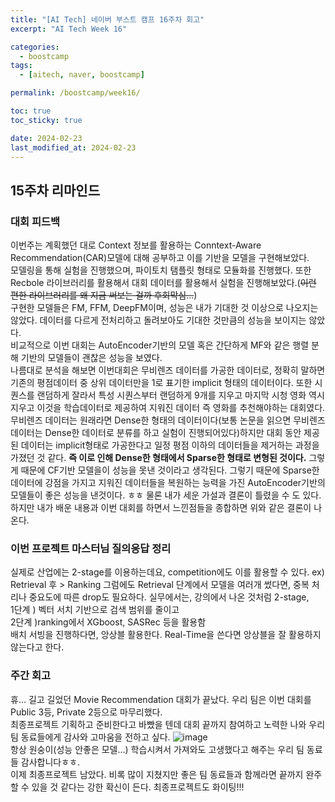 ```yaml
---
title: "[AI Tech] 네이버 부스트 캠프 16주차 회고"
excerpt: "AI Tech Week 16"

categories:
  - boostcamp
tags:
  - [aitech, naver, boostcamp]

permalink: /boostcamp/week16/

toc: true
toc_sticky: true

date: 2024-02-23
last_modified_at: 2024-02-23
---
```


## 15주차 리마인드

### 대회 피드백

이번주는 계획했던 대로 Context 정보를 활용하는 Conntext-Aware Recommendation(CAR)모델에 대해 공부하고 이를 기반을 모델을 구현해보았다. 
<br>모델링을 통해 실험을 진행했으며, 파이토치 탬플릿 형태로 모듈화를 진행했다. 또한 Recbole 라이브러리를 활용해서 대회 데이터를 활용해서 실험을 진행해보았다.(~~이런 편한 라이브러리를 왜 지금 써보는 걸까 후회막심...~~)
<br>구현한 모델들은 FM, FFM, DeepFM이며, 성능은 내가 기대한 것 이상으로 나오지는 않았다. 데이터를 다르게 전처리하고 돌려보아도 기대한 것만큼의 성능을 보이지는 않았다. 
<br>비교적으로 이번 대회는 AutoEncoder기반의 모델 혹은 간단하게 MF와 같은 행렬 분해 기반의 모델들이 괜찮은 성능을 보였다.
<br>나름대로 분석을 해보면 이번대회은 무비렌즈 데이터를 가공한 데이터로, 정확히 말하면 기존의 평점데이터 중 상위 데이터만을 1로 표기한 implicit 형태의 데이터이다. 또한 시퀀스를 랜덤하게 잘라서 특성 시퀀스부터 랜덤하게 9개를 지우고 마지막 시청 영화 역시 지우고 이것을 학습데이터로 제공하여 지워진 데이터 즉 영화를 추천해야하는 대회였다. 
<br>무비렌즈 데이터는 원래라면 Dense한 형태의 데이터이다(보통 논문을 읽으면 무비렌즈 데이터는 Dense한 데이터로 분류를 하고 실험이 진행되어있다)하지만 대회 동안 제공된 데이터는 implicit형태로 가공한다고 일정 평점 이하의 데이터들을 제거하는 과정을 가졌던 것 같다. **즉 이로 인해 Dense한 형태에서 Sparse한 형태로 변형된 것이다.** 그렇게 때문에 CF기반 모델을이 성능을 못낸 것이라고 생각된다. 그렇기 때문에 Sparse한 데이터에 강점을 가지고 지워진 데이터들을 복원하는 능력을 가진 AutoEncoder기반의 모델들이 좋은 성능을 낸것이다. ㅎㅎ 물론 내가 세운 가설과 결론이 틀렸을 수 도 있다. 하지만 내가 배운 내용과 이번 대회를 하면서 느낀점들을 종합하면 위와 같은 결론이 나온다. 
<br>

### 이번 프로젝트 마스터님 질의응답 정리
실제로 산업에는 2-stage를 이용하는데요,  competition에도 이를 활용할 수 있다. ex) Retrieval 후 > Ranking 
그럼에도 Retrieval 단계에서 모델을 여러개 썼다면, 중복 처리나 중요도에 따른 drop도 필요하다.
실무에서는, 강의에서 나온 것처럼 2-stage, <br> 
1단계 ) 벡터 서치 기반으로 검색 범위를 줄이고 <br>
2단계 )ranking에서 XGboost, SASRec 등을 활용함 <br>
배치 서빙을 진행하다면, 앙상블 활용한다.
Real-Time을 쓴다면 앙상블을 잘 활용하지 않는다고 한다.

### 주간 회고
휴... 길고 길었던 Movie Recommendation 대회가 끝났다. 우리 팀은 이번 대회를 Public 3등, Private 2등으로 마무리했다. 
<br>최종프로젝트 기획하고 준비한다고 바빴을 텐데 대회 끝까지 참여하고 노력한 나와 우리팀 동료들에게 감사와 고마움을 전하고 싶다.
![image](https://github.com/ChangZero/ChangZero.github.io/assets/97018869/f8d106bd-4165-435a-9212-281dd20ffc6c)
<br>항상 원숭이(성능 안좋은 모델...) 학습시켜서 가져와도 고생했다고 해주는 우리 팀 동료들 감사합니다ㅎㅎ.
<br>이제 최종프로젝트 남았다. 비록 많이 지쳤지만 좋은 팀 동료들과 함께라면 끝까지 완주할 수 있을 것 같다는 강한 확신이 든다. 최종프로젝트도 화이팅!!!